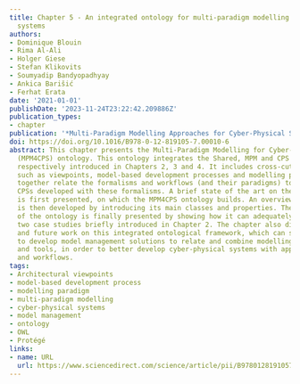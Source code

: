 ```yaml
---
title: Chapter 5 - An integrated ontology for multi-paradigm modelling for cyber-physical
  systems
authors:
- Dominique Blouin
- Rima Al-Ali
- Holger Giese
- Stefan Klikovits
- Soumyadip Bandyopadhyay
- Ankica Barišić
- Ferhat Erata
date: '2021-01-01'
publishDate: '2023-11-24T23:22:42.209886Z'
publication_types:
- chapter
publication: '*Multi-Paradigm Modelling Approaches for Cyber-Physical Systems*'
doi: https://doi.org/10.1016/B978-0-12-819105-7.00010-6
abstract: This chapter presents the Multi-Paradigm Modelling for Cyber-Physical Systems
  (MPM4CPS) ontology. This ontology integrates the Shared, MPM and CPS ontologies
  respectively introduced in Chapters 2, 3 and 4. It includes cross-cutting notions
  such as viewpoints, model-based development processes and modelling paradigms that
  together relate the formalisms and workflows (and their paradigms) to the part of
  CPSs developed with these formalisms. A brief state of the art on these notions
  is first presented, on which the MPM4CPS ontology builds. An overview of the ontology
  is then developed by introducing its main classes and properties. The validation
  of the ontology is finally presented by showing how it can adequately model the
  two case studies briefly introduced in Chapter 2. The chapter also discusses perspectives
  and future work on this integrated ontological framework, which can serve as a basis
  to develop model management solutions to relate and combine modelling languages
  and tools, in order to better develop cyber-physical systems with appropriate formalismes
  and workflows.
tags:
- Architectural viewpoints
- model-based development process
- modelling paradigm
- multi-paradigm modelling
- cyber-physical systems
- model management
- ontology
- OWL
- Protégé
links:
- name: URL
  url: https://www.sciencedirect.com/science/article/pii/B9780128191057000106
---
```

